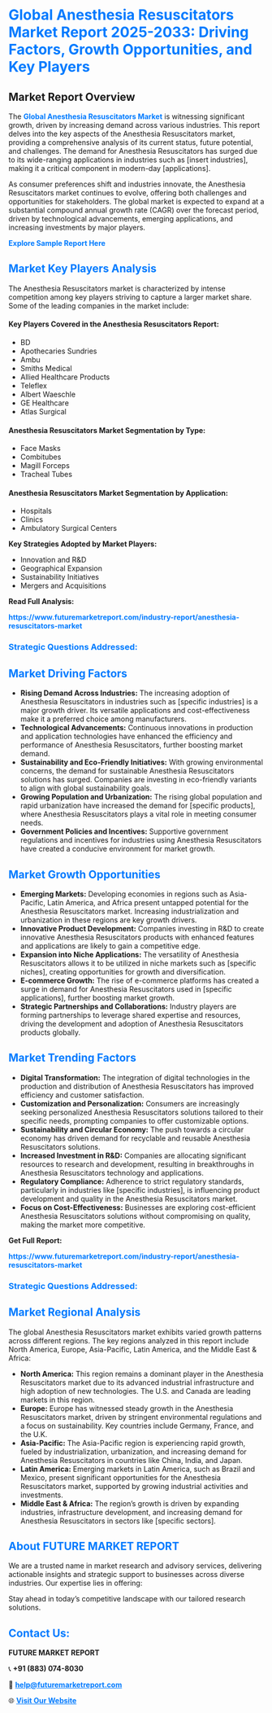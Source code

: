 <h1 style="color: #007BFF;">Global Anesthesia Resuscitators Market Report 2025-2033: Driving Factors, Growth Opportunities, and Key Players</h1>

<section id="overview">
<h2>Market Report Overview</h2>
<p>The <a href="https://www.futuremarketreport.com/industry-report/anesthesia-resuscitators-market" style="color: #007BFF; text-decoration: none;"><strong>Global Anesthesia Resuscitators Market</strong></a> is witnessing significant growth, driven by increasing demand across various industries. This report delves into the key aspects of the Anesthesia Resuscitators market, providing a comprehensive analysis of its current status, future potential, and challenges. The demand for Anesthesia Resuscitators has surged due to its wide-ranging applications in industries such as [insert industries], making it a critical component in modern-day [applications].</p>
<p>As consumer preferences shift and industries innovate, the Anesthesia Resuscitators market continues to evolve, offering both challenges and opportunities for stakeholders. The global market is expected to expand at a substantial compound annual growth rate (CAGR) over the forecast period, driven by technological advancements, emerging applications, and increasing investments by major players.</p>
</section>

<section id="overview">
<p><a href="https://www.futuremarketreport.com/request-sample/reportId=76950" style="color: #007BFF; text-decoration: none;"><strong>Explore Sample Report Here</strong></a></p>
</section>

<section id="key-players">
<h2 style="color: #007BFF;">Market Key Players Analysis</h2>
<p>The Anesthesia Resuscitators market is characterized by intense competition among key players striving to capture a larger market share. Some of the leading companies in the market include:</p>
<h4>Key Players Covered in the Anesthesia Resuscitators Report:</h4>
<ul><li>BD</li><li>Apothecaries Sundries</li><li>Ambu</li><li>Smiths Medical</li><li>Allied Healthcare Products</li><li>Teleflex</li><li>Albert Waeschle</li><li>GE Healthcare</li><li>Atlas Surgical</li></ul>
<h4>Anesthesia Resuscitators Market Segmentation by Type:</h4>
<ul><li>Face Masks</li><li>Combitubes</li><li>Magill Forceps</li><li>Tracheal Tubes</li></ul>

<h4>Anesthesia Resuscitators Market Segmentation by Application:</h4>
<ul><li>Hospitals</li><li>Clinics</li><li>Ambulatory Surgical Centers</li></ul>
<p><strong>Key Strategies Adopted by Market Players:</strong></p>
<ul>
<li>Innovation and R&D</li>
<li>Geographical Expansion</li>
<li>Sustainability Initiatives</li>
<li>Mergers and Acquisitions</li>
</ul>
</section>

<section>
<p><strong>Read Full Analysis: </strong></p><a href="https://www.futuremarketreport.com/industry-report/anesthesia-resuscitators-market" style="color: #007BFF; text-decoration: none;"><strong>https://www.futuremarketreport.com/industry-report/anesthesia-resuscitators-market</strong></a>
<h3 style="color: #007BFF;">Strategic Questions Addressed:</h3>
</section>

<section id="driving-factors">
<h2 style="color: #007BFF;">Market Driving Factors</h2>
<ul>
<li><strong>Rising Demand Across Industries:</strong> The increasing adoption of Anesthesia Resuscitators in industries such as [specific industries] is a major growth driver. Its versatile applications and cost-effectiveness make it a preferred choice among manufacturers.</li>
<li><strong>Technological Advancements:</strong> Continuous innovations in production and application technologies have enhanced the efficiency and performance of Anesthesia Resuscitators, further boosting market demand.</li>
<li><strong>Sustainability and Eco-Friendly Initiatives:</strong> With growing environmental concerns, the demand for sustainable Anesthesia Resuscitators solutions has surged. Companies are investing in eco-friendly variants to align with global sustainability goals.</li>
<li><strong>Growing Population and Urbanization:</strong> The rising global population and rapid urbanization have increased the demand for [specific products], where Anesthesia Resuscitators plays a vital role in meeting consumer needs.</li>
<li><strong>Government Policies and Incentives:</strong> Supportive government regulations and incentives for industries using Anesthesia Resuscitators have created a conducive environment for market growth.</li>
</ul>
</section>

<section id="growth-opportunities">
<h2 style="color: #007BFF;">Market Growth Opportunities</h2>
<ul>
<li><strong>Emerging Markets:</strong> Developing economies in regions such as Asia-Pacific, Latin America, and Africa present untapped potential for the Anesthesia Resuscitators market. Increasing industrialization and urbanization in these regions are key growth drivers.</li>
<li><strong>Innovative Product Development:</strong> Companies investing in R&D to create innovative Anesthesia Resuscitators products with enhanced features and applications are likely to gain a competitive edge.</li>
<li><strong>Expansion into Niche Applications:</strong> The versatility of Anesthesia Resuscitators allows it to be utilized in niche markets such as [specific niches], creating opportunities for growth and diversification.</li>
<li><strong>E-commerce Growth:</strong> The rise of e-commerce platforms has created a surge in demand for Anesthesia Resuscitators used in [specific applications], further boosting market growth.</li>
<li><strong>Strategic Partnerships and Collaborations:</strong> Industry players are forming partnerships to leverage shared expertise and resources, driving the development and adoption of Anesthesia Resuscitators products globally.</li>
</ul>
</section>

<section id="trending-factors">
<h2 style="color: #007BFF;">Market Trending Factors</h2>
<ul>
<li><strong>Digital Transformation:</strong> The integration of digital technologies in the production and distribution of Anesthesia Resuscitators has improved efficiency and customer satisfaction.</li>
<li><strong>Customization and Personalization:</strong> Consumers are increasingly seeking personalized Anesthesia Resuscitators solutions tailored to their specific needs, prompting companies to offer customizable options.</li>
<li><strong>Sustainability and Circular Economy:</strong> The push towards a circular economy has driven demand for recyclable and reusable Anesthesia Resuscitators solutions.</li>
<li><strong>Increased Investment in R&D:</strong> Companies are allocating significant resources to research and development, resulting in breakthroughs in Anesthesia Resuscitators technology and applications.</li>
<li><strong>Regulatory Compliance:</strong> Adherence to strict regulatory standards, particularly in industries like [specific industries], is influencing product development and quality in the Anesthesia Resuscitators market.</li>
<li><strong>Focus on Cost-Effectiveness:</strong> Businesses are exploring cost-efficient Anesthesia Resuscitators solutions without compromising on quality, making the market more competitive.</li>
</ul>
</section>

<section>
<p><strong>Get Full Report: </strong></p><a href="https://www.futuremarketreport.com/industry-report/anesthesia-resuscitators-market" style="color: #007BFF; text-decoration: none;"><strong>https://www.futuremarketreport.com/industry-report/anesthesia-resuscitators-market</strong></a>
<h3 style="color: #007BFF;">Strategic Questions Addressed:</h3>
</section>


<section id="regional-analysis">
<h2 style="color: #007BFF;">Market Regional Analysis</h2>
<p>The global Anesthesia Resuscitators market exhibits varied growth patterns across different regions. The key regions analyzed in this report include North America, Europe, Asia-Pacific, Latin America, and the Middle East & Africa:</p>
<ul>
<li><strong>North America:</strong> This region remains a dominant player in the Anesthesia Resuscitators market due to its advanced industrial infrastructure and high adoption of new technologies. The U.S. and Canada are leading markets in this region.</li>
<li><strong>Europe:</strong> Europe has witnessed steady growth in the Anesthesia Resuscitators market, driven by stringent environmental regulations and a focus on sustainability. Key countries include Germany, France, and the U.K.</li>
<li><strong>Asia-Pacific:</strong> The Asia-Pacific region is experiencing rapid growth, fueled by industrialization, urbanization, and increasing demand for Anesthesia Resuscitators in countries like China, India, and Japan.</li>
<li><strong>Latin America:</strong> Emerging markets in Latin America, such as Brazil and Mexico, present significant opportunities for the Anesthesia Resuscitators market, supported by growing industrial activities and investments.</li>
<li><strong>Middle East & Africa:</strong> The region’s growth is driven by expanding industries, infrastructure development, and increasing demand for Anesthesia Resuscitators in sectors like [specific sectors].</li>
</ul>
</section>

<footer>
<h2 style="color: #007BFF;">About FUTURE MARKET REPORT</h2>
<p>We are a trusted name in market research and advisory services, delivering actionable insights and strategic support to businesses across diverse industries. Our expertise lies in offering:</p>

<p>Stay ahead in today’s competitive landscape with our tailored research solutions.</p>

<h2 style="color: #007BFF;">Contact Us:</h2>
<p><strong>FUTURE MARKET REPORT</strong></p>
<p>📞 <strong>+91 (883) 074-8030</strong></p>
<p>📧 <strong><a href="mailto:help@futuremarketreport.com" style="color: #007BFF;">help@futuremarketreport.com</a></strong></p>
<p>🌐 <strong><a href="https://www.futuremarketreport.com/" style="color: #007BFF;">Visit Our Website</a></strong></p>
</footer>